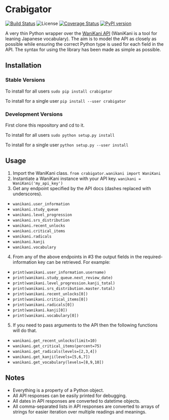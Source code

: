 Crabigator
==========
[![Build Status](https://travis-ci.org/jonesinator/crabigator.svg)](https://travis-ci.org/jonesinator/crabigator) ![License](https://img.shields.io/github/license/jonesinator/crabigator.svg) [![Coverage Status](https://coveralls.io/repos/jonesinator/crabigator/badge.svg?branch=master&service=github)](https://coveralls.io/github/jonesinator/crabigator?branch=master) [![PyPI version](https://badge.fury.io/py/crabigator.svg)](http://badge.fury.io/py/crabigator)

A very thin Python wrapper over the [WaniKani
API](https://www.wanikani.com/api) (WaniKani is a tool for leaning Japanese
vocabulary). The aim is to model the API as closely as possible while ensuring
the correct Python type is used for each field in the API. The syntax for using
the library has been made as simple as possible.

Installation
------------
### Stable Versions
To install for all users `sudo pip install crabigator`

To install for a single user `pip install --user crabigator`

### Development Versions
First clone this repository and cd to it.

To install for all users `sudo python setup.py install`

To install for a single user `python setup.py --user install`

Usage
-----
1. Import the WaniKani class. `from crabigator.wanikani import WaniKani`
2. Instantiate a WaniKani instance with your API key.
   `wanikani = WaniKani('my_api_key')`
3. Get any endpoint specified by the API docs (dashes replaced with
   underscores).
  * `wanikani.user_information`
  * `wanikani.study_queue`
  * `wanikani.level_progression`
  * `wanikani.srs_distribution`
  * `wanikani.recent_unlocks`
  * `wanikani.critical_items`
  * `wanikani.radicals`
  * `wanikani.kanji`
  * `wanikani.vocabulary`
4. From any of the above endpoints in #3 the output fields in the
   required-information key can be retrieved. For example:
  * `print(wanikani.user_information.username)`
  * `print(wanikani.study_queue.next_review_date)`
  * `print(wanikani.level_progression.kanji_total)`
  * `print(wanikani.srs_distribution.master.total)`
  * `print(wanikani.recent_unlocks[0])`
  * `print(wanikani.critical_items[0])`
  * `print(wanikani.radicals[0])`
  * `print(wanikani.kanji[0])`
  * `print(wanikani.vocabulary[0])`
5. If you need to pass arguments to the API then the following functions will
   do that.
  * `wanikani.get_recent_unlocks(limit=10)`
  * `wanikani.get_critical_items(percent=75)`
  * `wanikani.get_radicals(levels=[2,3,4])`
  * `wanikani.get_kanji(levels=[5,6,7])`
  * `wanikani.get_vocabulary(levels=[8,9,10])`

Notes
-----
* Everything is a property of a Python object.
* All API responses can be easily printed for debugging.
* All dates in API responses are converted to datetime objects.
* All comma-separated lists in API responses are converted to arrays of strings
  for easier iteration over multiple readings and meanings.
